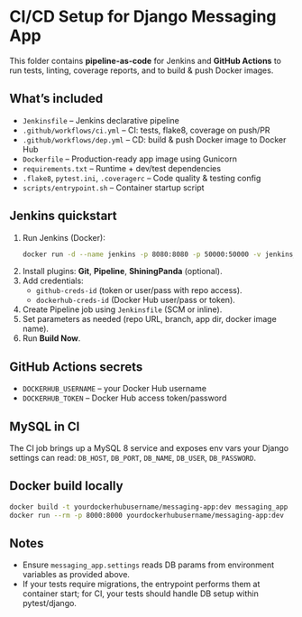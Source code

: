 # CI/CD Setup for Django Messaging App

This folder contains **pipeline-as-code** for Jenkins and **GitHub Actions** to run tests, linting,
coverage reports, and to build & push Docker images.

## What’s included
- `Jenkinsfile` – Jenkins declarative pipeline
- `.github/workflows/ci.yml` – CI: tests, flake8, coverage on push/PR
- `.github/workflows/dep.yml` – CD: build & push Docker image to Docker Hub
- `Dockerfile` – Production-ready app image using Gunicorn
- `requirements.txt` – Runtime + dev/test dependencies
- `.flake8`, `pytest.ini`, `.coveragerc` – Code quality & testing config
- `scripts/entrypoint.sh` – Container startup script

## Jenkins quickstart
1. Run Jenkins (Docker):
   ```bash
   docker run -d --name jenkins -p 8080:8080 -p 50000:50000 -v jenkins_home:/var/jenkins_home jenkins/jenkins:lts
   ```
2. Install plugins: **Git**, **Pipeline**, **ShiningPanda** (optional).
3. Add credentials:
   - `github-creds-id` (token or user/pass with repo access).
   - `dockerhub-creds-id` (Docker Hub user/pass or token).
4. Create Pipeline job using `Jenkinsfile` (SCM or inline).
5. Set parameters as needed (repo URL, branch, app dir, docker image name).
6. Run **Build Now**.

## GitHub Actions secrets
- `DOCKERHUB_USERNAME` – your Docker Hub username
- `DOCKERHUB_TOKEN` – Docker Hub access token/password

## MySQL in CI
The CI job brings up a MySQL 8 service and exposes env vars your Django settings can read:
`DB_HOST`, `DB_PORT`, `DB_NAME`, `DB_USER`, `DB_PASSWORD`.

## Docker build locally
```bash
docker build -t yourdockerhubusername/messaging-app:dev messaging_app
docker run --rm -p 8000:8000 yourdockerhubusername/messaging-app:dev
```

## Notes
- Ensure `messaging_app.settings` reads DB params from environment variables as provided above.
- If your tests require migrations, the entrypoint performs them at container start; for CI, your tests should handle DB setup within pytest/django.
